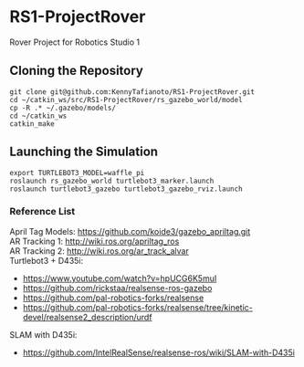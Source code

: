 # RS1-ProjectRover
Rover Project for Robotics Studio 1

## Cloning the Repository
    git clone git@github.com:KennyTafianoto/RS1-ProjectRover.git
    cd ~/catkin_ws/src/RS1-ProjectRover/rs_gazebo_world/model
    cp -R .* ~/.gazebo/models/
    cd ~/catkin_ws
    catkin_make

## Launching the Simulation
    export TURTLEBOT3_MODEL=waffle_pi
    roslaunch rs_gazebo_world turtlebot3_marker.launch
    roslaunch turtlebot3_gazebo turtlebot3_gazebo_rviz.launch

### Reference List
April Tag Models: https://github.com/koide3/gazebo_apriltag.git  
AR Tracking 1: http://wiki.ros.org/apriltag_ros  
AR Tracking 2: http://wiki.ros.org/ar_track_alvar  
Turtlebot3 + D435i:
- https://www.youtube.com/watch?v=hpUCG6K5muI
- https://github.com/rickstaa/realsense-ros-gazebo
- https://github.com/pal-robotics-forks/realsense
- https://github.com/pal-robotics-forks/realsense/tree/kinetic-devel/realsense2_description/urdf

SLAM with D435i:
- https://github.com/IntelRealSense/realsense-ros/wiki/SLAM-with-D435i
